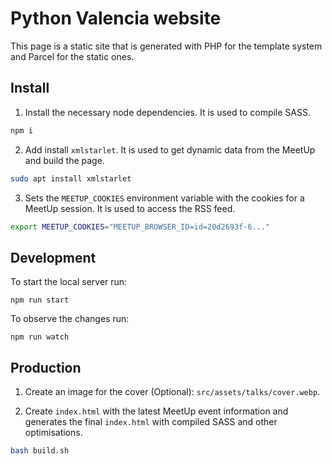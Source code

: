 # Python Valencia website

This page is a static site that is generated with PHP for the template system and Parcel for the static ones.

## Install

1. Install the necessary node dependencies. It is used to compile SASS.

```sh
npm i
```

2. Add install `xmlstarlet`. It is used to get dynamic data from the MeetUp and build the page.

```sh
sudo apt install xmlstarlet
```

3. Sets the `MEETUP_COOKIES` environment variable with the cookies for a MeetUp session. It is used to access the RSS feed.

```sh
export MEETUP_COOKIES="MEETUP_BROWSER_ID=id=20d2693f-6..."
```

## Development

To start the local server run:

```
npm run start
```

To observe the changes run:

```
npm run watch
```

## Production

1. Create an image for the cover (Optional): `src/assets/talks/cover.webp`.

2. Create `index.html` with the latest MeetUp event information and generates the final `index.html` with compiled SASS and other optimisations.

```sh
bash build.sh
```
